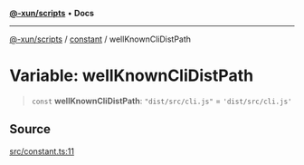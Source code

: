 [**@-xun/scripts**](../../README.md) • **Docs**

***

[@-xun/scripts](../../README.md) / [constant](../README.md) / wellKnownCliDistPath

# Variable: wellKnownCliDistPath

> `const` **wellKnownCliDistPath**: `"dist/src/cli.js"` = `'dist/src/cli.js'`

## Source

[src/constant.ts:11](https://github.com/Xunnamius/xscripts/blob/f52038b9aa1e95c5b046334684163687ebd170b8/src/constant.ts#L11)
